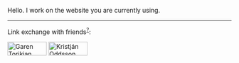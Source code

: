 Hello. I work on the website you are currently using.

---

Link exchange with friends<sup>[?](https://github.com/muan/muan/blob/master/LINK_EXCHANGE.md)</sup>:

<a href="https://github.com/gjtorikian"><img alt="Garen Torikian" width="88" height="31" src="https://user-images.githubusercontent.com/1153134/84700511-4420c000-af21-11ea-9d2e-79707793515d.png"></a>
<a href="https://github.com/koddsson"><img alt="Kristján Oddsson" width="88" height="31" src="https://user-images.githubusercontent.com/1153134/84697869-e12d2a00-af1c-11ea-964c-a3d678be48b6.png"></a>
